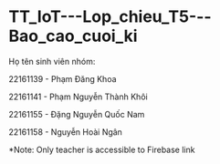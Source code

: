 # TT_IoT---Lop_chieu_T5---Bao_cao_cuoi_ki

Họ tên sinh viên nhóm:

22161139 - Phạm Đăng Khoa

22161141 - Phạm Nguyễn Thành Khôi

22161155 - Đặng Nguyễn Quốc Nam

22161158 - Nguyễn Hoài Ngân

*Note: Only teacher is accessible to Firebase link
